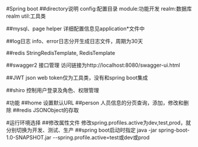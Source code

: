 #Spring boot
##directory说明
    config:配置目录
    module:功能开发
    realm:数据库realm
    util:工具类

##mysql、page helper
    详细配置信息见application*文件中

##log日志
    info、error日志分开生成日志文件，周期为30天

##redis
    StringRedisTemplate, RedisTemplate

##swagger2
    接口管理
    访问链接为http://localhost:8080/swagger-ui.html

##JWT
    json web token仅为工具类，没有和spring boot集成

##shiro
    控制用户登录及角色、权限管理

#功能
##home
    设置默认URL
##person
    人员信息的分页查询，添加，修改和删除
##redis
    JSONObject的存取

#运行环境选择
##修改属性文件
    修改spring.profiles.active为dev,test,prod，就分别切换为开发、测试、生产
##spring boot启动时指定
    java -jar spring-boot-1.0-SNAPSHOT.jar --spring.profile.active=test或dev或prod
